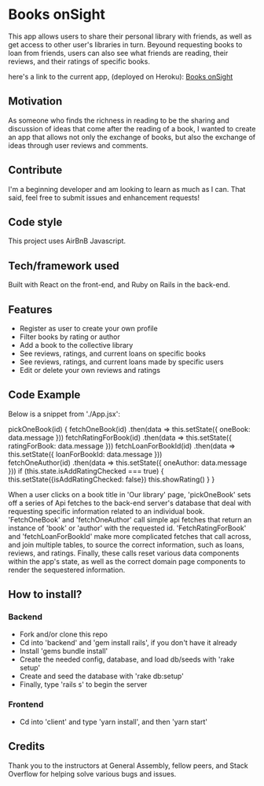 # Books onSight
This app allows users to share their personal library with friends, as well as get access to other user's libraries in turn. Beyound requesting books to loan from friends, users can also see what friends are reading, their reviews, and their ratings of specific books.

here's a link to the current app, (deployed on Heroku): [Books onSight](http://lonely-zoo.surge.sh/)

## Motivation
As someone who finds the richness in reading to be the sharing and discussion of ideas that come after the reading of a book, I wanted to create an app that allows not only the exchange of books, but also the exchange of ideas through user reviews and comments.

## Contribute
I'm a beginning developer and am looking to learn as much as I can. That said, feel free to submit issues and enhancement requests!

## Code style
This project uses AirBnB Javascript.

## Tech/framework used
Built with React on the front-end, and Ruby on Rails in the back-end.

## Features
* Register as user to create your own profile
* Filter books by rating or author
* Add a book to the collective library
* See reviews, ratings, and current loans on specific books
* See reviews, ratings, and current loans made by specific users
* Edit or delete your own reviews and ratings

## Code Example
Below is a snippet from './App.jsx':

pickOneBook(id) {
  fetchOneBook(id)
      .then(data => this.setState({ oneBook: data.message }))
  fetchRatingForBook(id) 
      .then(data => this.setState({ ratingForBook: data.message }))
  fetchLoanForBookId(id)
      .then(data => this.setState({ loanForBookId: data.message }))         
  fetchOneAuthor(id)
      .then(data => this.setState({ oneAuthor: data.message }))
  if (this.state.isAddRatingChecked === true) {
       this.setState({isAddRatingChecked: false})
       this.showRating()
  } 
} 

When a user clicks on a book title in 'Our library' page, 'pickOneBook' sets off a series of Api fetches to the back-end server's database that deal with requesting specific information related to an individual book. 'FetchOneBook' and 'fetchOneAuthor' call simple api fetches that return an instance of 'book' or 'author' with the requested id. 'FetchRatingForBook' and 'fetchLoanForBookId' make more complicated fetches that call across, and join multiple tables, to source the correct information, such as loans, reviews, and ratings. Finally, these calls reset various data components within the app's state, as well as the correct domain page components to render the sequestered information.

## How to install?
### Backend
* Fork and/or clone this repo
* Cd into 'backend' and 'gem install rails', if you don't have it already
* Install 'gems bundle install'
* Create the needed config, database, and load db/seeds with 'rake setup'
* Create and seed the database with 'rake db:setup'
* Finally, type 'rails s' to begin the server

### Frontend
* Cd into 'client' and type 'yarn install', and then 'yarn start'

## Credits

Thank you to the instructors at General Assembly, fellow peers, and Stack Overflow for helping solve various bugs and issues.
